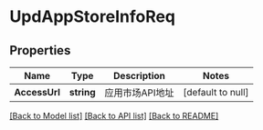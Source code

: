 # UpdAppStoreInfoReq

## Properties
Name | Type | Description | Notes
------------ | ------------- | ------------- | -------------
**AccessUrl** | **string** | 应用市场API地址 | [default to null]

[[Back to Model list]](../README.md#documentation-for-models) [[Back to API list]](../README.md#documentation-for-api-endpoints) [[Back to README]](../README.md)


